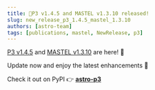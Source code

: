 ```yaml
---
title: 📢P3 v1.4.5 and MASTEL v1.3.10 released!
slug: new_release_p3_1.4.5_mastel_1.3.10
authors: [astro-team]
tags: [publications, mastel, NewRelease, p3]
---
```


[P3 v1.4.5](https://github.com/astro-tiptop/P3/releases/tag/v1.4.5) and [MASTEL v1.3.10](https://github.com/astro-tiptop/MASTSEL/releases/tag/v1.3.10) are here! 🎉  

Update now and enjoy the latest enhancements 🚀

Check it out on PyPI 👉 [**astro-p3**](https://pypi.org/project/astro-p3/1.4.5/)
<!-- truncate -->
